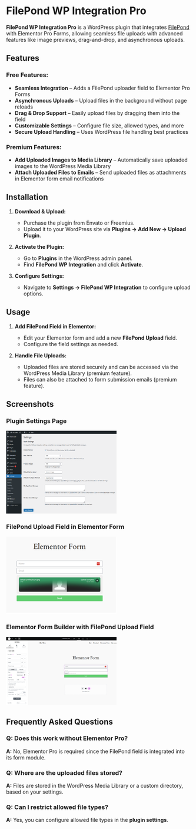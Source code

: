 # FilePond WP Integration Pro

**FilePond WP Integration Pro** is a WordPress plugin that integrates [FilePond](https://pqina.nl/filepond/) with Elementor Pro Forms, allowing seamless file uploads with advanced features like image previews, drag-and-drop, and asynchronous uploads.

## Features

### Free Features:
- **Seamless Integration** – Adds a FilePond uploader field to Elementor Pro Forms  
- **Asynchronous Uploads** – Upload files in the background without page reloads  
- **Drag & Drop Support** – Easily upload files by dragging them into the field  
- **Customizable Settings** – Configure file size, allowed types, and more  
- **Secure Upload Handling** – Uses WordPress file handling best practices  

### Premium Features:
- **Add Uploaded Images to Media Library** – Automatically save uploaded images to the WordPress Media Library  
- **Attach Uploaded Files to Emails** – Send uploaded files as attachments in Elementor form email notifications  

## Installation

1. **Download & Upload:**  
   - Purchase the plugin from Envato or Freemius.
   - Upload it to your WordPress site via **Plugins → Add New → Upload Plugin**.

2. **Activate the Plugin:**  
   - Go to **Plugins** in the WordPress admin panel.
   - Find **FilePond WP Integration** and click **Activate**.

3. **Configure Settings:**  
   - Navigate to **Settings → FilePond WP Integration** to configure upload options.

## Usage

1. **Add FilePond Field in Elementor:**  
   - Edit your Elementor form and add a new **FilePond Upload** field.
   - Configure the field settings as needed.

2. **Handle File Uploads:**  
   - Uploaded files are stored securely and can be accessed via the WordPress Media Library (premium feature).  
   - Files can also be attached to form submission emails (premium feature).

## Screenshots

### Plugin Settings Page  
<img src="assets/screenshot-1.png" width="300">

### FilePond Upload Field in Elementor Form  
<img src="assets/screenshot-2.png" width="300">

### Elementor Form Builder with FilePond Upload Field  
<img src="assets/screenshot-3.png" width="300">

## Frequently Asked Questions

### Q: Does this work without Elementor Pro?  
**A:** No, Elementor Pro is required since the FilePond field is integrated into its form module.

### Q: Where are the uploaded files stored?  
**A:** Files are stored in the WordPress Media Library or a custom directory, based on your settings.

### Q: Can I restrict allowed file types?  
**A:** Yes, you can configure allowed file types in the **plugin settings**.
